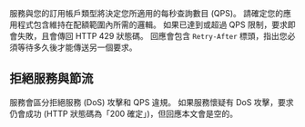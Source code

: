 服務與您的訂用帳戶類型將決定您所適用的每秒查詢數目 (QPS)。 請確定您的應用程式包含維持在配額範圍內所需的邏輯。 如果已達到或超過 QPS 限制，要求即會失敗，且會傳回 HTTP 429 狀態碼。 回應會包含 `Retry-After` 標頭，指出您必須等待多久後才能傳送另一個要求。

## <a name="denial-of-service-versus-throttling"></a>拒絕服務與節流

服務會區分拒絕服務 (DoS) 攻擊和 QPS 違規。 如果服務懷疑有 DoS 攻擊，要求仍會成功 (HTTP 狀態碼為「200 確定」)，但回應本文會是空的。